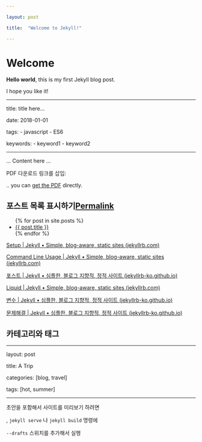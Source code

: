 ```yaml
---

layout: post 

title:  "Welcome to Jekyll!" 

---
```


# Welcome 

**Hello world**, this is my first Jekyll blog post. 

I hope you like it!



---

 title: title here... 

date: 2018-01-01 

tags:  - javascript  - ES6 

keywords:  - keyword1  - keyword2 

---

... Content here ...







PDF 다운로드 링크를 삽입:

.. you can [get the PDF](/assets/mydoc.pdf) directly.







## 포스트 목록 표시하기[Permalink](https://jekyllrb-ko.github.io/docs/posts/#포스트-목록-표시하기)

<ul>  {% for post in site.posts %}    <li>      <a href="{{ post.url }}">{{ post.title }}</a>    </li>  {% endfor %} </ul>







[Setup | Jekyll • Simple, blog-aware, static sites (jekyllrb.com)](https://jekyllrb.com/docs/step-by-step/01-setup/)



[Command Line Usage | Jekyll • Simple, blog-aware, static sites (jekyllrb.com)](https://jekyllrb.com/docs/usage/)



[포스트 | Jekyll • 심플한, 블로그 지향적, 정적 사이트 (jekyllrb-ko.github.io)](https://jekyllrb-ko.github.io/docs/posts/)



[Liquid | Jekyll • Simple, blog-aware, static sites (jekyllrb.com)](https://jekyllrb.com/docs/liquid/)



[변수 | Jekyll • 심플한, 블로그 지향적, 정적 사이트 (jekyllrb-ko.github.io)](https://jekyllrb-ko.github.io/docs/variables/)



[문제해결 | Jekyll • 심플한, 블로그 지향적, 정적 사이트 (jekyllrb-ko.github.io)](https://jekyllrb-ko.github.io/docs/troubleshooting/)





## 카테고리와 태그

---

layout: post 

title: A Trip 

categories: [blog, travel] 

tags: [hot, summer] 

---





초안을 포함해서 사이트를 미리보기 하려면

, `jekyll serve` 나 `jekyll build` 명령에 

`--drafts` 스위치를 추가해서 실행







